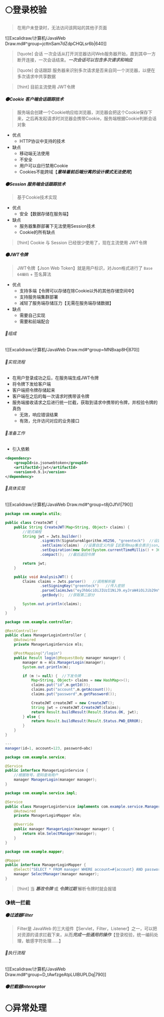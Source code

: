 # 🌕登录校验
>在用户未登录时，无法访问该网站的其他子页面

![[Excalidraw/计算机/JavaWeb Draw.md#^group=jcttnSam7dZdpCHQLsr6b|640]]

>[!quote] 会话
>一次会话从打开浏览器访问Web服务器开始，直到其中一方断开连接，一次会话结束。***一次会话可以包含多次请求和响应***

>[!quote] 会话跟踪
>服务器来识别多次请求是否来自同一个浏览器，以便在多次请求中共享数据

>[!hint] 目前主流使用 JWT令牌
##### 🌑Cookie 客户端会话跟踪技术
>服务端会创建一个Cookie响应给浏览器，浏览器会把这个Cookie保存下来，之后再发起请求时浏览器会携带Cookie，服务端根据Cookie判断会话对象

- 优点
	- HTTP协议中支持的技术
- 缺点
	- 移动端无法使用
	- 不安全
	- 用户可以自行禁用Cookie
	- Cookies不能跨域【***意味着前后端分离的设计模式无法使用***】
##### 🌑Session 服务端会话跟踪技术
>基于Cookie技术实现

- 优点
	- 安全【数据存储在服务端】
- 缺点
	- 服务器集群部署下无法使用Session技术
	- Cookie的所有缺点

>[!hint] Cookie 与 Session 已经很少使用了，现在主流使用 JWT令牌
##### 🌑JWT令牌
>JWT令牌【Json Web Token】就是用户标识，对Json格式进行了 `Base 64编码` + 签名算法

- 优点
	- 支持多端【令牌可以存储在除Cookie以外的其他存储空间中】
	- 支持服务端集群部署
	- 减轻了服务端存储压力【无需在服务端存储数据】
- 缺点
	- 需要自己实现
	- 需要和前端配合
###### 🌙组成
![[Excalidraw/计算机/JavaWeb Draw.md#^group=MNBxap8H|870]]
###### 🌙实现流程
- 在用户登录成功之后，在服务端生成JWT令牌
- 将令牌下发给客户端
- 客户端把令牌存储起来
- 客户端在之后的每一次请求时携带该令牌
- 服务端接收请求之后进行统一拦截，获取到请求中携带的令牌，并校验令牌的真伪
	- 无效，响应错误结果
	- 有效，允许访问对应的业务接口
###### 🌙准备工作
- 引入依赖
```xml
<dependency>  
    <groupId>io.jsonwebtoken</groupId>  
    <artifactId>jjwt</artifactId>  
    <version>0.9.1</version>  
</dependency>
```
###### 🌙具体实现
![[Excalidraw/计算机/JavaWeb Draw.md#^group=t8jOJfVI|790]]
```java
package com.example.utils;

public class CreateJWT {
    public String CreateJWT(Map<String, Object> claims) {
        //链式编程
        String jwt = Jwts.builder()
                .signWith(SignatureAlgorithm.HS256, "greenteck")  //设置签名算法，密钥
                .setClaims(claims)  //设置自定义内容【这里用map集合表示json】
                .setExpiration(new Date(System.currentTimeMillis() + 3600 * 1000))  //设置令牌的有效期
                .compact();  //最后返回令牌

        return jwt;
    }

    public void AnalysisJWT() {
        Claims claims = Jwts.parser()   //调用解析器
                .setSigningKey("greenteck")   //传入密钥
                .parseClaimsJws("eyJhbGciOiJIUzI1NiJ9.eyJraW4iOiJib29nYWxvbyIsImpheWdlZSI6InNjYXJlY3JvdyIsImV4cCI6MTcwMTM5Njc4NH0.Oiv7vVbwJkwEO0sa-4V0sRqgHkWP1sJpXlXppFblRO8")  //声明令牌
                .getBody();  //获取第二部分

        System.out.println(claims);
    }
}
```

```java
package com.example.controller;

@RestController
public class ManagerLoginController {
    @Autowired
    private ManagerLoginService mls;

    @PostMapping("/login")
    public Result login(@RequestBody manager manager) {
        manager m = mls.ManagerLogin(manager);
        System.out.println(m);

        if (m != null) {  //下发令牌
            Map<String, Object> claims = new HashMap<>();
            claims.put("id",m.getId());
            claims.put("account",m.getAccount());
            claims.put("password",m.getPassword());

            CreateJWT createJWT = new CreateJWT();
            String jwt = createJWT.CreateJWT(claims);
            return Result.buildResult(Result.Status.OK, jwt);
        } else {
            return Result.buildResult(Result.Status.PWD_ERROR);
        }
    }
}

---
manager(id=1, account=123, password=abc)
```

```java
package com.example.service;

@Service
public interface ManagerLoginService {
    //根据账号，密码查询用户
    manager ManagerLogin(manager manager);
}
```

```java
package com.example.service.impl;

@Service
public class ManagerLoginService implements com.example.service.ManagerLoginService {
    @Autowired
    private ManagerLoginMapper mlm;

    @Override
    public manager ManagerLogin(manager manager) {
        return mlm.SelectManager(manager);
    }
}
```

```java
package com.example.mapper;

@Mapper
public interface ManagerLoginMapper {
    @Select("SELECT * FROM manager WHERE account=#{account} AND password =#{password}")
    manager SelectManager(manager manager);
}
```

>[!hint] 当 ***篡改令牌*** 或 ***令牌过期*** 解析令牌时就会报错

### 🌗统一拦截

##### 🌑过滤器Filter
>Filter是 JavaWeb 的三大组件【Servlet，Filter，Listener】之一，可以把对资源的请求拦截下来，从而***完成一些通用的操作***【登录校验，统一编码处理，敏感字符处理……】
###### 🌙执行流程
![[Excalidraw/计算机/JavaWeb Draw.md#^group=D_tAwfzgeAtpLUlBUPLDq|790]]





##### 🌑拦截器Interceptor







# 🌕异常处理


